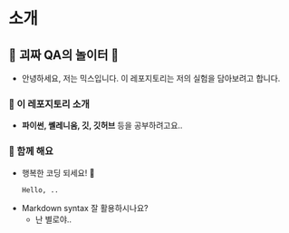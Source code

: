 # 소개

## 🌟 괴짜 QA의 놀이터 🌟

- 안녕하세요, 저는 믹스입니다. 이 레포지토리는 저의 실험을 담아보려고 합니다.

### 🚀 이 레포지토리 소개

- **파이썬, 쎌레니움, 깃, 깃허브** 등을 공부하려고요..

### 🤝 함께 해요

- 행복한 코딩 되세요! 🌟
  ```
  Hello, ..
  ```
- Markdown syntax 잘 활용하시나요?
  - 난 별로야.. 
